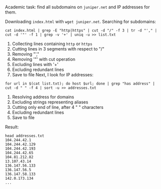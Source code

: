 Academic task: find all subdomains on `juniper.net` and IP addresses for them.

Downloading `index.html` with `wget juniper.net`.
Searching for subdomains:
```
cat index.html | grep -E "http|https" | cut -d "/" -f 3 | tr -d "'," | cut -d '"' -f 1 | grep -v '+' | uniq -u >> list.txt
```
1. Collecting lines containing `http` or `https`
2. Cutting lines in 3 segments with respect to "/"
3. Removing "',"
4. Removing '"' with cut operation
5. Excluding lines with '+'
6. Excluding redundant lines
7. Save to file
Next, I look for IP addresses:
```
for url in $(cat list.txt); do host $url; done | grep "has address" | cut -d " " -f 4 | sort -u >> addresses.txt
```
1. Resolving address for domains
2. Excluding strings representing aliases
3. Cutting only end of line, after 4 " " characters
4. Excluding redundant lines
5. Save to file

Result:
```
head addresses.txt                                                                                                          104.244.42.1
104.244.42.129
104.244.42.193
104.244.42.65
104.81.212.82
13.107.43.14
136.147.56.133
136.147.56.5
136.147.58.133
142.0.173.134
...
```
